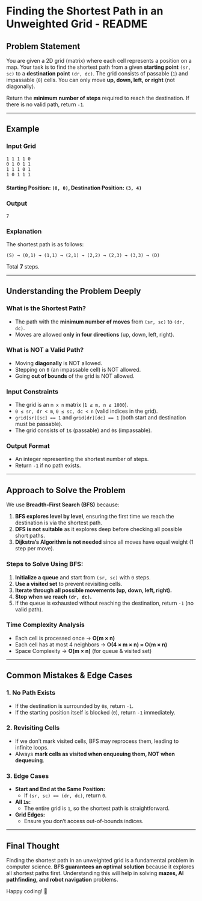# Finding the Shortest Path in an Unweighted Grid - README

## **Problem Statement**
You are given a 2D grid (matrix) where each cell represents a position on a map. Your task is to find the shortest path from a given **starting point** `(sr, sc)` to a **destination point** `(dr, dc)`. The grid consists of passable (`1`) and impassable (`0`) cells. You can only move **up, down, left, or right** (not diagonally).

Return the **minimum number of steps** required to reach the destination. If there is no valid path, return `-1`.

---

## **Example**

### **Input Grid**
```
1 1 1 1 0
0 1 0 1 1
1 1 1 0 1
1 0 1 1 1
```

#### **Starting Position:** `(0, 0)`, **Destination Position:** `(3, 4)`

### **Output**
```
7
```

### **Explanation**
The shortest path is as follows:
```
(S) → (0,1) → (1,1) → (2,1) → (2,2) → (2,3) → (3,3) → (D)
```
Total **7** steps.

---

## **Understanding the Problem Deeply**

### **What is the Shortest Path?**
- The path with the **minimum number of moves** from `(sr, sc)` to `(dr, dc)`.
- Moves are allowed **only in four directions** (up, down, left, right).

### **What is NOT a Valid Path?**
- Moving **diagonally** is NOT allowed.
- Stepping on `0` (an impassable cell) is NOT allowed.
- Going **out of bounds** of the grid is NOT allowed.

### **Input Constraints**
- The grid is an `m x n` matrix (`1 ≤ m, n ≤ 1000`).
- `0 ≤ sr, dr < m`, `0 ≤ sc, dc < n` (valid indices in the grid).
- `grid[sr][sc] == 1` and `grid[dr][dc] == 1` (both start and destination must be passable).
- The grid consists of `1`s (passable) and `0`s (impassable).

### **Output Format**
- An integer representing the shortest number of steps.
- Return `-1` if no path exists.

---

## **Approach to Solve the Problem**
We use **Breadth-First Search (BFS)** because:
1. **BFS explores level by level**, ensuring the first time we reach the destination is via the shortest path.
2. **DFS is not suitable** as it explores deep before checking all possible short paths.
3. **Dijkstra’s Algorithm is not needed** since all moves have equal weight (1 step per move).

### **Steps to Solve Using BFS:**
1. **Initialize a queue** and start from `(sr, sc)` with `0` steps.
2. **Use a visited set** to prevent revisiting cells.
3. **Iterate through all possible movements (up, down, left, right).**
4. **Stop when we reach `(dr, dc)`.**
5. If the queue is exhausted without reaching the destination, return `-1` (no valid path).

### **Time Complexity Analysis**
- Each cell is processed once → **O(m × n)**
- Each cell has at most 4 neighbors → **O(4 × m × n) ≈ O(m × n)**
- Space Complexity → **O(m × n)** (for queue & visited set)

---

## **Common Mistakes & Edge Cases**

### **1. No Path Exists**
- If the destination is surrounded by `0`s, return `-1`.
- If the starting position itself is blocked (`0`), return `-1` immediately.

### **2. Revisiting Cells**
- If we don’t mark visited cells, BFS may reprocess them, leading to infinite loops.
- Always **mark cells as visited when enqueuing them, NOT when dequeuing**.

### **3. Edge Cases**
- **Start and End at the Same Position:**
  - If `(sr, sc) == (dr, dc)`, return `0`.
- **All `1`s:**
  - The entire grid is `1`, so the shortest path is straightforward.
- **Grid Edges:**
  - Ensure you don’t access out-of-bounds indices.

---

## **Final Thought**
Finding the shortest path in an unweighted grid is a fundamental problem in computer science. **BFS guarantees an optimal solution** because it explores all shortest paths first. Understanding this will help in solving **mazes, AI pathfinding, and robot navigation** problems.

Happy coding! 🚀

